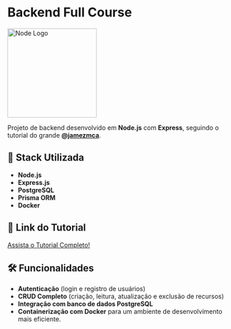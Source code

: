 # Backend Full Course

<img src="https://cdn.freebiesupply.com/logos/large/2x/nodejs-1-logo-png-transparent.png" alt="Node Logo" width="200" />

Projeto de backend desenvolvido em **Node.js** com **Express**, seguindo o tutorial do grande **[@jamezmca](https://www.youtube.com/channel/UCeVMnSShP_Ivi4FivZ9r2wQ)**.

## 🚀 Stack Utilizada
- **Node.js**
- **Express.js**
- **PostgreSQL**
- **Prisma ORM**
- **Docker**

## 🎥 Link do Tutorial
[Assista o Tutorial Completo!](https://www.youtube.com/watch?v=9BD9eK9VqXA&t=13908s)

## 🛠️ Funcionalidades
- **Autenticação** (login e registro de usuários)
- **CRUD Completo** (criação, leitura, atualização e exclusão de recursos)
- **Integração com banco de dados PostgreSQL**
- **Containerização com Docker** para um ambiente de desenvolvimento mais eficiente.
